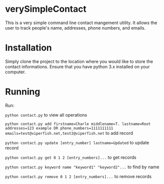 # verySimpleContact
This is a very simple command line contact mangement utility. It allows the user to track people's name, addresses, phone numbers, and emails.

# Installation
Simply clone the project to the location where you would like to store the contact informations. Ensure that you have python 3.x installed on your computer.

# Running
Run:

`python contact.py` to view all operations  

`python contact.py add firstname=Charle middlename=T. lastname=Root addresses=123 example DR phone_numbers=1111111111 emails=test@viperfish.net,test2@viperfish.net` to add record  

`python contact.py update [entry_number] lastname=Updated` to update record  

`python contact.py get 0 1 2 [entry_numbers]...` to get records  

`python contact.py keyword name "keyword1" "keyword2"...` to find by name  

`python contact.py remove 0 1 2 [entry_numbers]...` to remove records  
